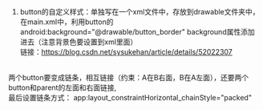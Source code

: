 1. button的自定义样式：单独写在一个xml文件中，存放到drawable文件夹中，<br>
在main.xml中，利用button的 android:background="@drawable/button_border" background属性添加进去（注意背景色要设置到xml里面）<br>
链接：https://blog.csdn.net/sysukehan/article/details/52022307
<br>
两个button要变成链条，相互链接（约束：A在B右面，B在A左面），还要两个button和parent的左面和右面链接,<br>
最后设置链条方式：        
   app:layout_constraintHorizontal_chainStyle="packed"
